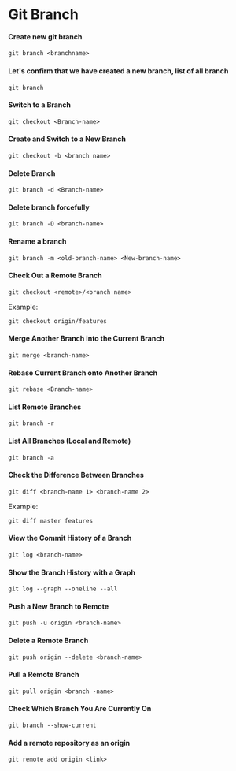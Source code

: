 # Git Branch
#### Create new git branch
```
git branch <branchname>
```
#### Let's confirm that we have created a new branch, list of all branch
```
git branch
```
#### Switch to a Branch
```
git checkout <Branch-name>
```
#### Create and Switch to a New Branch
``` 
git checkout -b <branch name>
```
#### Delete Branch
```
git branch -d <Branch-name>
```
#### Delete branch forcefully
``` 
git branch -D <branch-name>
```
#### Rename a branch
```
git branch -m <old-branch-name> <New-branch-name>
```
#### Check Out a Remote Branch
```
git checkout <remote>/<branch name>
```
Example:
```
git checkout origin/features
```
#### Merge Another Branch into the Current Branch
```
git merge <branch-name>
```
#### Rebase Current Branch onto Another Branch
```
git rebase <Branch-name>
```
#### List Remote Branches
```
git branch -r
```
#### List All Branches (Local and Remote)
```
git branch -a
```
#### Check the Difference Between Branches
``` 
git diff <branch-name 1> <branch-name 2>
```
Example:
```
git diff master features
```
#### View the Commit History of a Branch
```
git log <branch-name>
```
#### Show the Branch History with a Graph
```
git log --graph --oneline --all
```
#### Push a New Branch to Remote
```
git push -u origin <branch-name>
```
#### Delete a Remote Branch
``` 
git push origin --delete <branch-name>
```
#### Pull a Remote Branch
```
git pull origin <branch -name>
```
#### Check Which Branch You Are Currently On
```
git branch --show-current
```
#### Add a remote repository as an origin
```
git remote add origin <link>
```